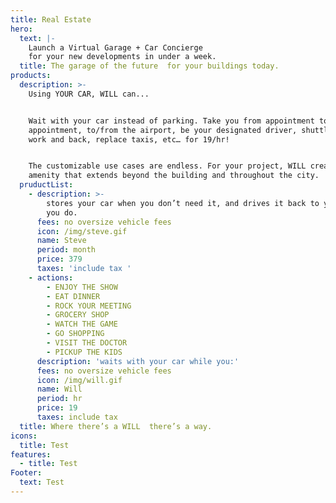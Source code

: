 ```yaml
---
title: Real Estate
hero:
  text: |-
    Launch a Virtual Garage + Car Concierge 
    for your new developments in under a week.
  title: The garage of the future  for your buildings today.
products:
  description: >-
    Using YOUR CAR, WILL can... 


    Wait with your car instead of parking. Take you from appointment to
    appointment, to/from the airport, be your designated driver, shuttle you to
    work and back, replace taxis, etc… for 19/hr! 


    The customizable use cases are endless. For your project, WILL creates an
    amenity that extends beyond the building and throughout the city.
  pruductList:
    - description: >-
        stores your car when you don’t need it, and drives it back to you when
        you do.
      fees: no oversize vehicle fees
      icon: /img/steve.gif
      name: Steve
      period: month
      price: 379
      taxes: 'include tax '
    - actions:
        - ENJOY THE SHOW
        - EAT DINNER
        - ROCK YOUR MEETING
        - GROCERY SHOP
        - WATCH THE GAME
        - GO SHOPPING
        - VISIT THE DOCTOR
        - PICKUP THE KIDS
      description: 'waits with your car while you:'
      fees: no oversize vehicle fees
      icon: /img/will.gif
      name: Will
      period: hr
      price: 19
      taxes: include tax
  title: Where there’s a WILL  there’s a way.
icons:
  title: Test
features:
  - title: Test
Footer:
  text: Test
---
```


